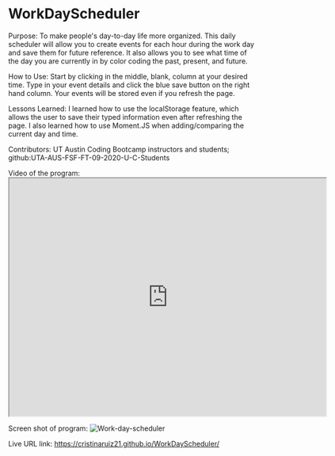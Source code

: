 # WorkDayScheduler
Purpose: To make people's day-to-day life more organized. This daily scheduler will allow you to create events for each hour during the work day and save them for future reference. It also allows you to see what time of the day you are currently in by color coding the past, present, and future. 

How to Use: Start by clicking in the middle, blank, column at your desired time. Type in your event details and click the blue save button on the right hand column. Your events will be stored even if you refresh the page. 

Lessons Learned: I learned how to use the localStorage feature, which allows the user to save their typed information even after refreshing the page. I also learned how to use Moment.JS when adding/comparing the current day and time.

Contributors: UT Austin Coding Bootcamp instructors and students; github:UTA-AUS-FSF-FT-09-2020-U-C-Students

Video of the program: <iframe src="https://drive.google.com/file/d/16wMOEJdIxkQaXS5GrO-SHgAJeTiuTZG-/preview" width="640" height="480"></iframe>

Screen shot of program: ![Work-day-scheduler](https://user-images.githubusercontent.com/64928939/95542244-e1b16b00-09ba-11eb-9604-4e2b00ce5b7e.png)


Live URL link:  https://cristinaruiz21.github.io/WorkDayScheduler/
